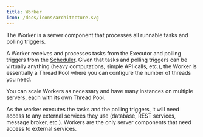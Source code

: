 ```yaml
---
title: Worker
icon: /docs/icons/architecture.svg
---
```


The Worker is a server component that processes all runnable tasks and polling triggers.

A Worker receives and processes tasks from the Executor and polling triggers from the [Scheduler](./06.scheduler.md). Given that tasks and polling triggers can be virtually anything (heavy computations, simple API calls, etc.), the Worker is essentially a Thread Pool where you can configure the number of threads you need.

You can scale Workers as necessary and have many instances on multiple servers, each with its own Thread Pool.

As the worker executes the tasks and the polling triggers, it will need access to any external services they use (database, REST services, message broker, etc.). Workers are the only server components that need access to external services.
